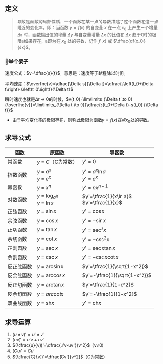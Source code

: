 ## 定义

> 导数是函数的局部性质。一个函数在某一点的导数描述了这个函数在这一点附近的变化率。即：当函数 $y=f(x)$ 的自变量 $x$ 在一点 $x_0$ 上产生一个增量 $\Delta x$ 时，函数输出值的增量 $\Delta y$ 与自变量增量 $\Delta x$ 的比值在 $\Delta x$ 趋于0时的极限a如果存在，a即为在 $x_0$ 处的导数，记作 $f'(x)$ 或 $\dfrac{df(x_0)}{dx}$。

### 🌰举个栗子
速度公式：$v=\dfrac{s}{t}$，意思是：速度等于路程除以时间。

平均速度：$\overline{v}=\dfrac{\Delta s}{\Delta t}=\dfrac{s\left(t_0+\Delta t\right)-s\left(t_0\right)}{\Delta t}$

瞬时速度也就是$\Delta t\to 0$的时候，$v(t_0)=\lim\limits_{\Delta t \to 0}{\overline{v}}=\lim\limits_{\Delta t \to 0}{\dfrac{s(t_0+\Delta t)-s(t_0)}{\Delta t}}$ 
- 由于平均变化率的极限存在，则称此极限为函数$y=f(x)在点x_0$处的导数。

## 求导公式
| 函数 | 原函数 | 导函数 |
| -- | -- | --|
| 常函数 | $y=C$（C为常数）| $y'=0$ |
| 指数函数 | $y=a^x$ <br> $y=e^x$ | $y'=a^x\ln a$  <br> $y'=e^x$ |
| 幂函数 | $y=x^n$ | $y'=nx^{n-1}$|
| 对数函数 | $y=\log_a{x}$ <br> $y=\ln x$ | $y'=\tfrac{1}{x\ln a}$ <br> $y'=\tfrac{1}{x}$|
| 正弦函数 | $y=\sin x$ | $y'=\cos x$ |
| 余弦函数 | $y=\cos x$ | $y'=-\sin x$ |
| 正切函数 | $y=\tan x$ | $y'=\sec^2 x$ |
| 余切函数 | $y=\cot x$ | $y'=-\csc^2 x$ |
| 正割函数 | $y=\sec x$ | $y'=\sec x \tan x$ |
| 余割函数 | $y=\csc x$ | $y'=-\csc x \cot x$ |
| 反正弦函数 | $y=\arcsin x$ | $y'=\tfrac{1}{\sqrt{1-x^2}}$ |
| 反余弦函数 | $y=\arccos x$ |  $y'=-\tfrac{1}{\sqrt{1-x^2}}$ |
| 反正切函数 | $y=\arctan x$ |  $y'=\tfrac{1}{1+x^2}$ |
| 反余切函数 | $y=arccot{x}$ |  $y'=-\tfrac{1}{1+x^2}$ |
| 双曲线函数 | $y=\mathrm{sh} x$ | $y'=\mathrm{ch} x$ |

## 求导运算

1. $(u±v)'=u'±v'$
2. $(uv)'=u'v+uv'$
3. $(\dfrac{u}{v})'=\dfrac{u'v-uv'}{v^2}$（v≠0）
4. $(Cu)'=Cu'$
5. $(\dfrac{C}{v})'=\dfrac{Cv'}{v^2}$（C为常数）